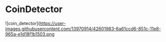# CoinDetector

![coin_detector](https://user-images.githubusercontent.com/13970914/42601983-6a61ccd6-851c-11e8-965a-e1d18f1b1503.png
